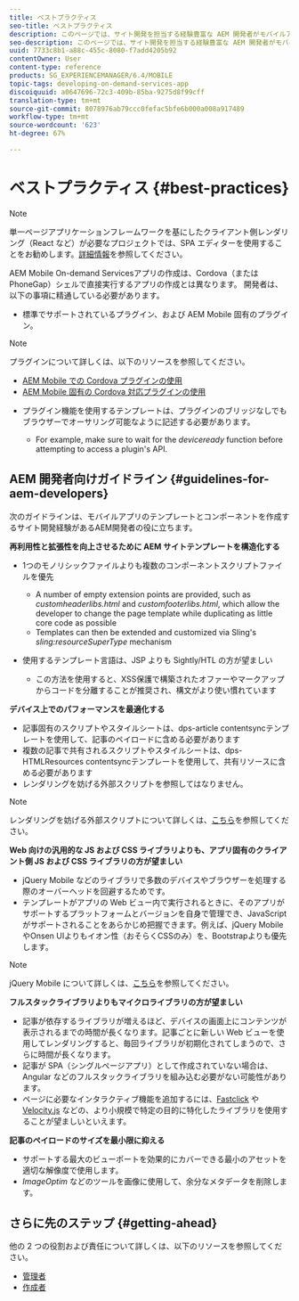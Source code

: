 ```yaml
---
title: ベストプラクティス
seo-title: ベストプラクティス
description: このページでは、サイト開発を担当する経験豊富な AEM 開発者がモバイルアプリテンプレートやコンポーネントを作成する際に役立つベストプラクティスおよびガイドラインについて説明します。
seo-description: このページでは、サイト開発を担当する経験豊富な AEM 開発者がモバイルアプリテンプレートやコンポーネントを作成する際に役立つベストプラクティスおよびガイドラインについて説明します。
uuid: 7733c8b1-a88c-455c-8080-f7add4205b92
contentOwner: User
content-type: reference
products: SG_EXPERIENCEMANAGER/6.4/MOBILE
topic-tags: developing-on-demand-services-app
discoiquuid: a0647696-72c3-409b-85ba-9275d8f99cff
translation-type: tm+mt
source-git-commit: 8078976ab79ccc0fefac5bfe6b000a008a917489
workflow-type: tm+mt
source-wordcount: '623'
ht-degree: 67%

---
```



# ベストプラクティス {#best-practices}

>[!NOTE]
>
>単一ページアプリケーションフレームワークを基にしたクライアント側レンダリング（React など）が必要なプロジェクトでは、SPA エディターを使用することをお勧めします。[詳細情報](/help/sites-developing/spa-overview.md)を参照してください。

AEM Mobile On-demand Servicesアプリの作成は、Cordova（またはPhoneGap）シェルで直接実行するアプリの作成とは異なります。 開発者は、以下の事項に精通している必要があります。

* 標準でサポートされているプラグイン、および AEM Mobile 固有のプラグイン。

>[!NOTE]
>
>プラグインについて詳しくは、以下のリソースを参照してください。
>
>* [AEM Mobile での Cordova プラグインの使用](https://helpx.adobe.com/jp/digital-publishing-solution/help/cordova-api.html)
>* [AEM Mobile 固有の Cordova 対応プラグインの使用](https://helpx.adobe.com/jp/digital-publishing-solution/help/app-runtime-api.html)

>



* プラグイン機能を使用するテンプレートは、プラグインのブリッジなしでもブラウザーでオーサリング可能なように記述する必要があります。

   * For example, make sure to wait for the *deviceready* function before attempting to access a plugin&#39;s API.

## AEM 開発者向けガイドライン {#guidelines-for-aem-developers}

次のガイドラインは、モバイルアプリのテンプレートとコンポーネントを作成するサイト開発経験があるAEM開発者の役に立ちます。

**再利用性と拡張性を向上させるために AEM サイトテンプレートを構造化する**

* 1つのモノリシックファイルよりも複数のコンポーネントスクリプトファイルを優先

   * A number of empty extension points are provided, such as *customheaderlibs.html* and *customfooterlibs.html*, which allow the developer to change the page template while duplicating as little core code as possible
   * Templates can then be extended and customized via Sling&#39;s *sling:resourceSuperType* mechanism

* 使用するテンプレート言語は、JSP よりも Sightly/HTL の方が望ましい

   * この方法を使用すると、XSS保護で構築されたオファーやマークアップからコードを分離することが推奨され、構文がより使い慣れています

**デバイス上でのパフォーマンスを最適化する**

* 記事固有のスクリプトやスタイルシートは、dps-article contentsyncテンプレートを使用して、記事のペイロードに含める必要があります
* 複数の記事で共有されるスクリプトやスタイルシートは、dps-HTMLResources contentsyncテンプレートを使用して、共有リソースに含める必要があります
* レンダリングを妨げる外部スクリプトを参照してはなりません。

>[!NOTE]
>
>レンダリングを妨げる外部スクリプトについて詳しくは、[こちら](https://developers.google.com/speed/docs/insights/BlockingJS)を参照してください。

**Web 向けの汎用的な JS および CSS ライブラリよりも、アプリ固有のクライアント側 JS および CSS ライブラリの方が望ましい**

* jQuery Mobile などのライブラリで多数のデバイスやブラウザーを処理する際のオーバーヘッドを回避するためです。
* テンプレートがアプリの Web ビュー内で実行されるときに、そのアプリがサポートするプラットフォームとバージョンを自身で管理でき、JavaScript がサポートされることをあらかじめ把握できます。例えば、jQuery MobileやOnsen UIよりもイオン性（おそらくCSSのみ）を、Bootstrapよりも優先します。

>[!NOTE]
>
>jQuery Mobile について詳しくは、[こちら](https://jquerymobile.com/browser-support/1.4/)を参照してください。

**フルスタックライブラリよりもマイクロライブラリの方が望ましい**

* 記事が依存するライブラリが増えるほど、デバイスの画面上にコンテンツが表示されるまでの時間が長くなります。記事ごとに新しい Web ビューを使用してレンダリングすると、毎回ライブラリが初期化されてしまうので、さらに時間が長くなります。
* 記事が SPA（シングルページアプリ）として作成されていない場合は、Angular などのフルスタックライブラリを組み込む必要がない可能性があります。
* ページに必要なインタラクティブ機能を追加するには、[Fastclick](https://github.com/ftlabs/fastclick) や [Velocity.js](https://velocityjs.org) などの、より小規模で特定の目的に特化したライブラリを使用することが望ましいといえます。

**記事のペイロードのサイズを最小限に抑える**

* サポートする最大のビューポートを効果的にカバーできる最小のアセットを適切な解像度で使用します。
* *ImageOptim* などのツールを画像に使用して、余分なメタデータを削除します。

## さらに先のステップ {#getting-ahead}

他の 2 つの役割および責任について詳しくは、以下のリソースを参照してください。

* [管理者](/help/mobile/aem-mobile.md)
* [作成者](/help/mobile/aem-mobile-on-demand.md)
